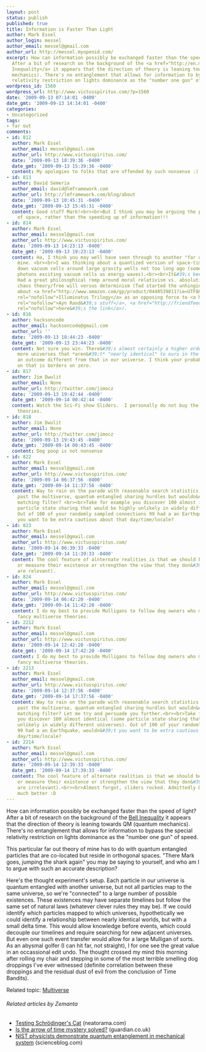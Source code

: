 ```yaml
---
layout: post
status: publish
published: true
title: Information is Faster Than Light
author: Mark Essel
author_login: messel
author_email: messel@gmail.com
author_url: http://messel.myopenid.com/
excerpt: How can information possibly be exchanged faster than the speed of light?
  After a bit of research on the background of the <a href="http://en.m.wikipedia.org/wiki/Bell's_theorem?wasRedirected=true">Bell
  Inequality</a> it appears that the direction of theory is leaning towards QM (quantum
  mechanics). There's no entanglement that allows for information to bypass the special
  relativity restriction on lights dominance as the "number one gun" of speed.
wordpress_id: 1560
wordpress_url: http://www.victusspiritus.com/?p=1560
date: '2009-09-13 07:14:01 -0400'
date_gmt: '2009-09-13 14:14:01 -0400'
categories:
- Uncategorized
tags:
- far out
comments:
- id: 812
  author: Mark Essel
  author_email: messel@gmail.com
  author_url: http://www.victusspiritus.com/
  date: '2009-09-13 10:39:36 -0400'
  date_gmt: '2009-09-13 15:39:36 -0400'
  content: My apologies to folks that are offended by such nonsense :)
- id: 813
  author: David Semeria
  author_email: david@lmframework.com
  author_url: http://lmframework.com/blog/about
  date: '2009-09-13 10:45:31 -0400'
  date_gmt: '2009-09-13 15:45:31 -0400'
  content: Good stuff Mark!<br><br>But I think you may be arguing the possible compression
    of space, rather than the speeding up of information!!!
- id: 814
  author: Mark Essel
  author_email: messel@gmail.com
  author_url: http://www.victusspiritus.com/
  date: '2009-09-13 14:23:13 -0400'
  date_gmt: '2009-09-13 19:23:13 -0400'
  content: Ha, I think you may well have seen through to another "far out" idea of
    mine. <br><br>I was thinking about a quantized version of space-time but it squishes
    down vacuum cells around large gravity wells not too long ago (something about
    photons exciting vacuum cells as energy waves).<br><br>It&#39;s been a weird day.
    Had a great philosophical romp around moral relativism vs. absolutism, tied into
    chaos theory/free will versus determinism (Tad started the unhinging off by talking
    about <a href="http://www.amazon.com/gp/product/0440539811?ie=UTF8&tag=dream06-20&linkCode=as2&camp=1789&creative=390957&creativeASIN=0440539811"
    rel="nofollow">Illuminatus Trilogy</a> as an opposing force to <a href="http://www.amazon.com/gp/redirect.html?ie=UTF8&location=http%3A%2F%2Fwww.amazon.com%2Fs%3Fie%3DUTF8%26x%3D0%26ref%255F%3Dnb%255Fss%26y%3D0%26field-keywords%3Dayn%2520rand%26url%3Dsearch-alias%253Dstripbooks&tag=dream06-20&linkCode=ur2&camp=1789&creative=390957"
    rel="nofollow">Ayn Rand&#39;s stuff</a>, <a href="http://friendfeed.com/tad/deb41c14/just-read-interesting-passage-in-illuminatus"
    rel="nofollow">here&#39;s the link</a>).
- id: 816
  author: hacksoncode
  author_email: hacksoncode@gmail.com
  author_url: ''
  date: '2009-09-13 18:44:23 -0400'
  date_gmt: '2009-09-13 23:44:23 -0400'
  content: Not sure you win. There&#39;s almost certainly a higher order of infinity
    more universes that *aren&#39;t* "nearly identical" to ours in the sense of having
    an outcome different from that in our universe. I think your probability of finding
    on that is borders on zero.
- id: 817
  author: Jim Dwulit
  author_email: None
  author_url: http://twitter.com/jimocz
  date: '2009-09-13 19:42:44 -0400'
  date_gmt: '2009-09-14 00:42:44 -0400'
  content: Watch the Sci-Fi show Sliders.  I personally do not buy the multi-universe
    theories.
- id: 818
  author: Jim Dwulit
  author_email: None
  author_url: http://twitter.com/jimocz
  date: '2009-09-13 19:43:45 -0400'
  date_gmt: '2009-09-14 00:43:45 -0400'
  content: Dog poop is not nonsense
- id: 822
  author: Mark Essel
  author_email: messel@gmail.com
  author_url: http://www.victusspiritus.com/
  date: '2009-09-14 06:37:56 -0400'
  date_gmt: '2009-09-14 11:37:56 -0400'
  content: Way to rain on the parade with reasonable search statistics :D. You got
    past the multiverse, quantum entangled sharing hurdles but wouldn&#39;t by the
    matching filter? <br><br>Take for example you discover 100 almost identical (some
    particle state sharing that would be highly unlikely in widely different universes).
    Out of 100 of your randomly sampled connections 99 had a an Earthquake, wouldn&#39;t
    you want to be extra cautious about that day/time/locale?
- id: 823
  author: Mark Essel
  author_email: messel@gmail.com
  author_url: http://www.victusspiritus.com/
  date: '2009-09-14 06:39:33 -0400'
  date_gmt: '2009-09-14 11:39:33 -0400'
  content: The cool feature of alnternate realities is that we should be able to discover
    or measure their existence or strengthen the view that they don&#39;t exist (or
    are relevant).
- id: 824
  author: Mark Essel
  author_email: messel@gmail.com
  author_url: http://www.victusspiritus.com/
  date: '2009-09-14 06:42:20 -0400'
  date_gmt: '2009-09-14 11:42:20 -0400'
  content: I do my best to provide Mulligans to fellow dog owners who may or may not
    fancy multiverse theories.
- id: 2212
  author: Mark Essel
  author_email: messel@gmail.com
  author_url: http://www.victusspiritus.com/
  date: '2009-09-14 12:42:20 -0400'
  date_gmt: '2009-09-14 17:42:20 -0400'
  content: I do my best to provide Mulligans to fellow dog owners who may or may not
    fancy multiverse theories.
- id: 2213
  author: Mark Essel
  author_email: messel@gmail.com
  author_url: http://www.victusspiritus.com/
  date: '2009-09-14 12:37:56 -0400'
  date_gmt: '2009-09-14 17:37:56 -0400'
  content: Way to rain on the parade with reasonable search statistics :D. You got
    past the multiverse, quantum entangled sharing hurdles but wouldn&#39;t buy the
    matching filter? Let me try and persuade you further.<br><br>Take for example
    you discover 100 almost identical (some particle state sharing that would be highly
    unlikely in widely different universes). Out of 100 of your randomly sampled connections
    99 had a an Earthquake, wouldn&#39;t you want to be extra cautious about that
    day/time/locale?
- id: 2214
  author: Mark Essel
  author_email: messel@gmail.com
  author_url: http://www.victusspiritus.com/
  date: '2009-09-14 12:39:33 -0400'
  date_gmt: '2009-09-14 17:39:33 -0400'
  content: The cool feature of alternate realities is that we should be able to discover
    or measure their existence or strengthen the view that they don&#39;t exist (or
    are irrelevant).<br><br>Almost forgot, sliders rocked. Admittedly Doctor Who is
    much better :D
---
```

<p>How can information possibly be exchanged faster than the speed of light? After a bit of research on the background of the <a href="http://en.m.wikipedia.org/wiki/Bell's_theorem?wasRedirected=true">Bell Inequality</a> it appears that the direction of theory is leaning towards QM (quantum mechanics). There's no entanglement that allows for information to bypass the special relativity restriction on lights dominance as the "number one gun" of speed.<a id="more"></a><a id="more-1560"></a></p>
<p>This particular far out theory of mine has to do with quantum entangled particles that are co-located but reside in orthogonal spaces. "There Mark goes, jumping the shark again" you may be saying to yourself, and who am I to argue with such an accurate description?</p>
<p>Here's the thought experiment's setup. Each particle in our universe is quantum entangled with another universe, but not all particles map to the same universe, so we're "connected" to a large number of possible existences. These existences may have separate timelines but follow the same set of natural laws (whatever clever rules they may be). If we could identify which particles mapped to which universes, hypothetically we could  identify a relationship between nearly identical worlds, but with a small delta time. This would allow knowledge before events, which could decouple our timelines and require searching for new adjacent universes. But even one such event transfer would allow for a large Mulligan of sorts. As an abysmal golfer (I can hit far, not straight), I for one see the great value in an occassional edit undo. The thought crossed my mind this morning after rolling my chair and stepping in some of the most terrible smelling dog droppings I've ever witnessed (definite correlation between these droppings and the residual dust of evil from the conclusion of Time Bandits).</p>
<p>Related topic: <a href="http://en.m.wikipedia.org/wiki?search=Multiple+universes">Multiverse</a></p>
<h6 class="zemanta-related-title" style="font-size: 1em;">Related articles by Zemanta</h6>
<ul class="zemanta-article-ul">
<li class="zemanta-article-ul-li"><a href="http://www.neatorama.com/2009/09/11/testing-schrodingers-cat/">Testing Schrödinger's Cat</a> (neatorama.com)</li>
<li class="zemanta-article-ul-li"><a href="http://r.zemanta.com/?u=http%3A//www.guardian.co.uk/science/blog/2009/aug/26/entropy-time-arrow-quantum-mechanics&amp;a=7229307&amp;rid=d8cce2ec-4523-4e49-a418-83dfa192e1c4&amp;e=6037adcc3fc846094fadc95b11d87ee6">Is the arrow of time mystery solved?</a> (guardian.co.uk)</li>
<li class="zemanta-article-ul-li"><a href="http://www.scienceblog.com/cms/nist-physicists-demonstrate-quantum-entanglement-mechanical-system-21740.html">NIST physicists demonstrate quantum entanglement in mechanical system</a> (scienceblog.com)</li>
</ul>

